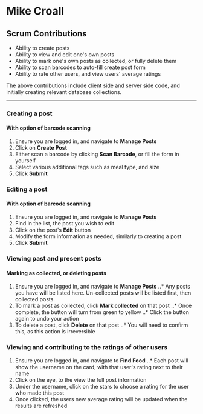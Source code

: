 # Mike Croall
## Scrum Contributions

+ Ability to create posts
+ Ability to view and edit one's own posts
+ Ability to mark one's own posts as collected, or fully delete them
+ Ability to scan barcodes to auto-fill create post form
+ Ability to rate other users, and view users' average ratings

The above contributions include client side and server side code, and initially creating relevant database collections.

---
### Creating a post
#### With option of barcode scanning
1. Ensure you are logged in, and navigate to **Manage Posts**
2. Click on **Create Post**
3. Either scan a barcode by clicking **Scan Barcode**, or fill the form in yourself
4. Select various additional tags such as meal type, and size
5. Click **Submit**

### Editing a post
#### With option of barcode scanning
1. Ensure you are logged in, and navigate to **Manage Posts**
2. Find in the list, the post you wish to edit
3. Click on the post's **Edit** button
4. Modify the form information as needed, similarly to creating a post
5. Click **Submit**

### Viewing past and present posts
#### Marking as collected, or deleting posts
1. Ensure you are logged in, and navigate to **Manage Posts**
..* Any posts you have will be listed here. Un-collected posts will be listed first, then collected posts.
2. To mark a post as collected, click **Mark collected** on that post
..* Once complete, the button will turn from green to yellow
..* Click the button again to undo your action
3. To delete a post, click **Delete** on that post
..* You will need to confirm this, as this action is irreversible

### Viewing and contributing to the ratings of other users
1. Ensure you are logged in, and navigate to **Find Food**
..* Each post will show the username on the card, with that user's rating next to their name
2. Click on the eye, to the view the full post information
3. Under the username, click on the stars to choose a rating for the user who made this post
4. Once clicked, the users new average rating will be updated when the results are refreshed

